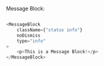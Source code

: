 Message Block:

```js

<MessageBlock
    className={"status info"}
    noDismiss  
    type="info"
>
    <p>This is a Message Block!</p>
</MessageBlock>

```